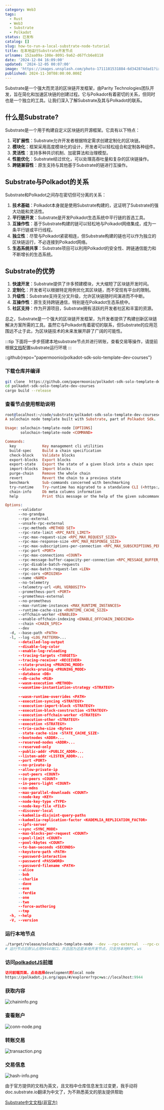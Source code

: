 ```yaml
---
category: Web3
tags:
  - Rust
  - Web3
  - Substrate
  - Polkadot
status: 已发布
catalog: []
slug: how-to-run-a-local-substrate-node-tutorial
title: 在本地运行Substrate开发节点
urlname: 152aa09a-108e-8091-9a62-d67fcb6e8118
date: '2024-12-04 16:09:00'
updated: '2024-12-05 00:07:00'
image: 'https://images.unsplash.com/photo-1711181531884-6d342874dad1?ixlib=rb-4.0.3&q=85&fm=jpg&crop=entropy&cs=srgb'
published: 2024-11-30T08:00:00.000Z
---
```


Substrate是一个强大而灵活的区块链开发框架，由Parity Technologies团队开发，旨在简化和加速区块链的创建过程。它与Polkadot有着密切的关系，但同时也是一个独立的工具。让我们深入了解Substrate及其与Polkadot的联系。


## 什么是Substrate?


Substrate是一个用于构建自定义区块链的开源框架。它具有以下特点：

1. **可扩展性**：Substrate允许开发者根据特定需求创建定制化的区块链。
2. **模块化**：框架采用高度模块化的设计，开发者可以轻松组合和定制各种组件。
3. **灵活性**：支持多种共识机制、加密算法和治理模型。
4. **性能优化**：Substrate经过优化，可以处理高吞吐量和复杂的区块链操作。
5. **跨链兼容性**：原生支持与其他基于Substrate的链进行互操作。

## Substrate与Polkadot的关系


Substrate和Polkadot之间存在密切但可分离的关系：

1. **技术基础**：Polkadot本身就是使用Substrate构建的，这证明了Substrate的强大功能和灵活性。
2. **平行链开发**：Substrate是开发Polkadot生态系统中平行链的首选工具。
3. **互操作性**：基于Substrate构建的链可以轻松地与Polkadot网络集成，成为一条平行链或平行线程。
4. **独立性**：尽管与Polkadot紧密相连，但Substrate构建的链也可以作为独立的区块链运行，不必连接到Polkadot网络。
5. **生态系统共享**：Substrate项目可以利用Polkadot的安全性、跨链通信能力和不断增长的生态系统。

## Substrate的优势

1. **快速开发**：Substrate提供了许多预建模块，大大缩短了区块链开发时间。
2. **定制化**：开发者可以根据特定用例优化其区块链，而不受现有平台的限制。
3. **升级性**：Substrate支持无分叉升级，允许区块链随时间演进而不中断。
4. **互操作性**：原生支持跨链通信，特别是在Polkadot生态系统中。
5. **社区支持**：作为开源项目，Substrate拥有活跃的开发者社区和丰富的资源。

总之，Substrate是一个强大的区块链开发框架，为开发者提供了构建创新区块链解决方案所需的工具。虽然它与Polkadot有着密切的联系，但Substrate的应用范围远不止于此，为区块链技术的未来发展开辟了广阔的可能性。


:::tip
下面将一步步搭建本地substrate节点并进行转账，查看交易等操作，请提前根据[文档](https://substrate-docs.pages.dev/en/install/macos/?mode=light)配置substrate运行环境
:::


::github{repo="papermoonio/polkadot-sdk-solo-template-dev-courses"}


### 下载仓库并编译


```bash
git clone  https://github.com/papermoonio/polkadot-sdk-solo-template-dev-courses 
cd polkadot-sdk-solo-template-dev-courses
cargo build --release
```


### 查看节点使用帮助说明


```prolog
root@localhost:~/code/substrate/polkadot-sdk-solo-template-dev-courses# ./target/release/solochain-template-node -h
A solochain node template built with Substrate, part of Polkadot Sdk.

Usage: solochain-template-node [OPTIONS]
       solochain-template-node <COMMAND>

Commands:
  key            Key management cli utilities
  build-spec     Build a chain specification
  check-block    Validate blocks
  export-blocks  Export blocks
  export-state   Export the state of a given block into a chain spec
  import-blocks  Import blocks
  purge-chain    Remove the whole chain
  revert         Revert the chain to a previous state
  benchmark      Sub-commands concerned with benchmarking
  try-runtime    Try-runtime has migrated to a standalone CLI (<https://github.com/paritytech/try-runtime-cli>). The subcommand exists as a stub and deprecation notice. It will be removed entirely some time after January 2024
  chain-info     Db meta columns information
  help           Print this message or the help of the given subcommand(s)

Options:
      --validator                                                                                Enable validator mode
      --no-grandpa                                                                               Disable GRANDPA
      --rpc-external                                                                             Listen to all RPC interfaces (default: local)
      --unsafe-rpc-external                                                                      Listen to all RPC interfaces
      --rpc-methods <METHOD SET>                                                                 RPC methods to expose. [default: auto] [possible values: auto, safe, unsafe]
      --rpc-rate-limit <RPC_RATE_LIMIT>                                                          RPC rate limiting (calls/minute) for each connection
      --rpc-max-request-size <RPC_MAX_REQUEST_SIZE>                                              Set the maximum RPC request payload size for both HTTP and WS in megabytes [default: 15]
      --rpc-max-response-size <RPC_MAX_RESPONSE_SIZE>                                            Set the maximum RPC response payload size for both HTTP and WS in megabytes [default: 15]
      --rpc-max-subscriptions-per-connection <RPC_MAX_SUBSCRIPTIONS_PER_CONNECTION>              Set the maximum concurrent subscriptions per connection [default: 1024]
      --rpc-port <PORT>                                                                          Specify JSON-RPC server TCP port
      --rpc-max-connections <COUNT>                                                              Maximum number of RPC server connections [default: 100]
      --rpc-message-buffer-capacity-per-connection <RPC_MESSAGE_BUFFER_CAPACITY_PER_CONNECTION>  The number of messages the RPC server is allowed to keep in memory [default: 64]
      --rpc-disable-batch-requests                                                               Disable RPC batch requests
      --rpc-max-batch-request-len <LEN>                                                          Limit the max length per RPC batch request
      --rpc-cors <ORIGINS>                                                                       Specify browser *origins* allowed to access the HTTP & WS RPC servers
      --name <NAME>                                                                              The human-readable name for this node
      --no-telemetry                                                                             Disable connecting to the Substrate telemetry server
      --telemetry-url <URL VERBOSITY>                                                            The URL of the telemetry server to connect to
      --prometheus-port <PORT>                                                                   Specify Prometheus exporter TCP Port
      --prometheus-external                                                                      Expose Prometheus exporter on all interfaces
      --no-prometheus                                                                            Do not expose a Prometheus exporter endpoint
      --max-runtime-instances <MAX_RUNTIME_INSTANCES>                                            The size of the instances cache for each runtime [max: 32] [default: 8]
      --runtime-cache-size <RUNTIME_CACHE_SIZE>                                                  Maximum number of different runtimes that can be cached [default: 2]
      --offchain-worker <ENABLED>                                                                Execute offchain workers on every block [default: when-authority] [possible values: always, never, when-authority]
      --enable-offchain-indexing <ENABLE_OFFCHAIN_INDEXING>                                      Enable offchain indexing API [default: false] [possible values: true, false]
      --chain <CHAIN_SPEC>                                                                       Specify the chain specification
      --dev                                                                                      Specify the development chain
  -d, --base-path <PATH>                                                                         Specify custom base path
  -l, --log <LOG_PATTERN>...                                                                     Sets a custom logging filter (syntax: `<target>=<level>`)
      --detailed-log-output                                                                      Enable detailed log output
      --disable-log-color                                                                        Disable log color output
      --enable-log-reloading                                                                     Enable feature to dynamically update and reload the log filter
      --tracing-targets <TARGETS>                                                                Sets a custom profiling filter
      --tracing-receiver <RECEIVER>                                                              Receiver to process tracing messages [default: log] [possible values: log]
      --state-pruning <PRUNING_MODE>                                                             Specify the state pruning mode
      --blocks-pruning <PRUNING_MODE>                                                            Specify the blocks pruning mode [default: archive-canonical]
      --database <DB>                                                                            Select database backend to use [possible values: rocksdb, paritydb, auto, paritydb-experimental]
      --db-cache <MiB>                                                                           Limit the memory the database cache can use
      --wasm-execution <METHOD>                                                                  Method for executing Wasm runtime code [default: compiled] [possible values: interpreted-i-know-what-i-do, compiled]
      --wasmtime-instantiation-strategy <STRATEGY>                                               The WASM instantiation method to use [default: pooling-copy-on-write] [possible values: pooling-copy-on-write, recreate-instance-copy-on-write, pooling,
                                                                                                 recreate-instance]
      --wasm-runtime-overrides <PATH>                                                            Specify the path where local WASM runtimes are stored
      --execution-syncing <STRATEGY>                                                             Runtime execution strategy for importing blocks during initial sync [possible values: native, wasm, both, native-else-wasm]
      --execution-import-block <STRATEGY>                                                        Runtime execution strategy for general block import (including locally authored blocks) [possible values: native, wasm, both, native-else-wasm]
      --execution-block-construction <STRATEGY>                                                  Runtime execution strategy for constructing blocks [possible values: native, wasm, both, native-else-wasm]
      --execution-offchain-worker <STRATEGY>                                                     Runtime execution strategy for offchain workers [possible values: native, wasm, both, native-else-wasm]
      --execution-other <STRATEGY>                                                               Runtime execution strategy when not syncing, importing or constructing blocks [possible values: native, wasm, both, native-else-wasm]
      --execution <STRATEGY>                                                                     The execution strategy that should be used by all execution contexts [possible values: native, wasm, both, native-else-wasm]
      --trie-cache-size <Bytes>                                                                  Specify the state cache size [default: 67108864]
      --state-cache-size <STATE_CACHE_SIZE>                                                      DEPRECATED: switch to `--trie-cache-size`
      --bootnodes <ADDR>...                                                                      Specify a list of bootnodes
      --reserved-nodes <ADDR>...                                                                 Specify a list of reserved node addresses
      --reserved-only                                                                            Whether to only synchronize the chain with reserved nodes
      --public-addr <PUBLIC_ADDR>...                                                             Public address that other nodes will use to connect to this node
      --listen-addr <LISTEN_ADDR>...                                                             Listen on this multiaddress
      --port <PORT>                                                                              Specify p2p protocol TCP port
      --no-private-ip                                                                            Always forbid connecting to private IPv4/IPv6 addresses
      --allow-private-ip                                                                         Always accept connecting to private IPv4/IPv6 addresses
      --out-peers <COUNT>                                                                        Number of outgoing connections we're trying to maintain [default: 8]
      --in-peers <COUNT>                                                                         Maximum number of inbound full nodes peers [default: 32]
      --in-peers-light <COUNT>                                                                   Maximum number of inbound light nodes peers [default: 100]
      --no-mdns                                                                                  Disable mDNS discovery (default: true)
      --max-parallel-downloads <COUNT>                                                           Maximum number of peers from which to ask for the same blocks in parallel [default: 5]
      --node-key <KEY>                                                                           Secret key to use for p2p networking
      --node-key-type <TYPE>                                                                     Crypto primitive to use for p2p networking [default: ed25519] [possible values: ed25519]
      --node-key-file <FILE>                                                                     File from which to read the node's secret key to use for p2p networking
      --discover-local                                                                           Enable peer discovery on local networks
      --kademlia-disjoint-query-paths                                                            Require iterative Kademlia DHT queries to use disjoint paths
      --kademlia-replication-factor <KADEMLIA_REPLICATION_FACTOR>                                Kademlia replication factor [default: 20]
      --ipfs-server                                                                              Join the IPFS network and serve transactions over bitswap protocol
      --sync <SYNC_MODE>                                                                         Blockchain syncing mode. [default: full] [possible values: full, fast, fast-unsafe, warp]
      --max-blocks-per-request <COUNT>                                                           Maximum number of blocks per request [default: 64]
      --pool-limit <COUNT>                                                                       Maximum number of transactions in the transaction pool [default: 8192]
      --pool-kbytes <COUNT>                                                                      Maximum number of kilobytes of all transactions stored in the pool [default: 20480]
      --tx-ban-seconds <SECONDS>                                                                 How long a transaction is banned for
      --keystore-path <PATH>                                                                     Specify custom keystore path
      --password-interactive                                                                     Use interactive shell for entering the password used by the keystore
      --password <PASSWORD>                                                                      Password used by the keystore
      --password-filename <PATH>                                                                 File that contains the password used by the keystore
      --alice                                                                                    Shortcut for `--name Alice --validator`
      --bob                                                                                      Shortcut for `--name Bob --validator`
      --charlie                                                                                  Shortcut for `--name Charlie --validator`
      --dave                                                                                     Shortcut for `--name Dave --validator`
      --eve                                                                                      Shortcut for `--name Eve --validator`
      --ferdie                                                                                   Shortcut for `--name Ferdie --validator`
      --one                                                                                      Shortcut for `--name One --validator`
      --two                                                                                      Shortcut for `--name Two --validator`
      --force-authoring                                                                          Enable authoring even when offline
      --tmp                                                                                      Run a temporary node
  -h, --help                                                                                     Print help (see more with '--help')
  -V, --version                                                                                  Print version
```


### 运行本地节点


```bash
./target/release/solochain-template-node --dev --rpc-external  --rpc-cors all
# 运行节点后默认占用9944端口，并且因为这是本地开发节点，只支持本地RPC，ws
```


### 访问[polkadotJS前端](https://polkadot.js.org/apps/#/explorer?rpc=ws://localhost:9944)


```prolog
访问前端页面，点击选择development的local node
https://polkadot.js.org/apps/#/explorer?rpc=ws://localhost:9944
```


### 获取内容


![chaininfo.png](https://prod-files-secure.s3.us-west-2.amazonaws.com/5d24fe63-e567-4804-86f9-9fdc62e13082/89be5adf-5619-4306-be75-45b425e3c446/chaininfo.png?X-Amz-Algorithm=AWS4-HMAC-SHA256&X-Amz-Content-Sha256=UNSIGNED-PAYLOAD&X-Amz-Credential=ASIAZI2LB4665SM5QUT4%2F20250319%2Fus-west-2%2Fs3%2Faws4_request&X-Amz-Date=20250319T053736Z&X-Amz-Expires=3600&X-Amz-Security-Token=IQoJb3JpZ2luX2VjEBQaCXVzLXdlc3QtMiJHMEUCIQCvOcID6dvWTOPMZaiKAlg%2FF8avF8pPAnS7v8jGUhKp7AIgIceVXF8Ub8KvISdn%2BQay%2BkaXwuRVrg7GetS7AkqKbCkq%2FwMIbRAAGgw2Mzc0MjMxODM4MDUiDOz8cEvDTgrTB2cDJCrcAxGUDIETVOySodLDoWRwR0kDJK7CR0Gn%2B92F8euCNHj%2F9fMVxE9wjMJMOA9tivzWA9il99%2FAIlngJbJ1DaJxRA5%2FNbG4a9lqmDaQHeFp9HEEKP4dGosSqrBLrCvzerW6DstXE5z%2BJxfAREekLCaC%2BjUhUvHfbIjKrxtaI0fL73poRfFeX5LZkM4YwUFk%2Bdb3IK3xydH4Mu21IYMevD1HNc5bUkOvfTLzKcXXTipmD5h%2B3eRz%2Bd%2BwhcjkJPld%2BDcUTAjcxttzjp23jBgu%2Bg5%2BYk04gy7SBma4iP237QU3PJ3%2BDinAYgGRcXyiNKVYPMi6iEJCAGrJiXrhfKChryih9sPymSotm9%2BJ%2FkZVn5etMswC8wshxOYRUO7p%2Fyn5OzAP4TO3X4QBSyko6jCLhfXAS0A3saVghEuUY35k5AVngmsXZUDxyP5vsIc2JonQ1ys78WEUSvzik9R8i6Odgx16z%2Fr%2B1clkZfrxYyW6PhDBgS8hnaiuvPn%2BWxxpVm3Pm08O0t%2BmR3t8tqHDv%2FdduYzi6BrzqZF%2FQoHG8v0AuHzEk76N1UdF29htBa7REwlsef6FG2c9i0zwSFJRta96BgbiQv0lbiBRpKQflNYKEkcwFWmd%2FVwyY5GFts2ZOctaMMP96L4GOqUB2Q0Ou7zhTq3ilskQrOZzM3Rv%2B2T97yDcd45D2aUAg5vICAh4UfK3Vs8ax%2BBJIP3Ux%2B365fDh7pAFbkM5%2F6teUG8ahCbdWOP3z%2FYqDTqI%2FJTGjz5fgYzUc9EjCaHoyCL1udRNU6IvNZ0WFmh%2BMqoUpPpwUMDvXGk%2FXhPSufkyADErxAPdMgma38XqJ8zmk%2BbhlY1xUXZrOgSWwXJeURkrvbEx4olj&X-Amz-Signature=07468cdc18ab01844af2a964fc111d7e6bdde28f2bc3dcd72df9ed0ef54ae588&X-Amz-SignedHeaders=host&x-id=GetObject)


### 查看账户


![conn-node.png](https://prod-files-secure.s3.us-west-2.amazonaws.com/5d24fe63-e567-4804-86f9-9fdc62e13082/05964f92-c6d8-42d1-b4a1-b3a852295683/conn-node.png?X-Amz-Algorithm=AWS4-HMAC-SHA256&X-Amz-Content-Sha256=UNSIGNED-PAYLOAD&X-Amz-Credential=ASIAZI2LB4665SM5QUT4%2F20250319%2Fus-west-2%2Fs3%2Faws4_request&X-Amz-Date=20250319T053736Z&X-Amz-Expires=3600&X-Amz-Security-Token=IQoJb3JpZ2luX2VjEBQaCXVzLXdlc3QtMiJHMEUCIQCvOcID6dvWTOPMZaiKAlg%2FF8avF8pPAnS7v8jGUhKp7AIgIceVXF8Ub8KvISdn%2BQay%2BkaXwuRVrg7GetS7AkqKbCkq%2FwMIbRAAGgw2Mzc0MjMxODM4MDUiDOz8cEvDTgrTB2cDJCrcAxGUDIETVOySodLDoWRwR0kDJK7CR0Gn%2B92F8euCNHj%2F9fMVxE9wjMJMOA9tivzWA9il99%2FAIlngJbJ1DaJxRA5%2FNbG4a9lqmDaQHeFp9HEEKP4dGosSqrBLrCvzerW6DstXE5z%2BJxfAREekLCaC%2BjUhUvHfbIjKrxtaI0fL73poRfFeX5LZkM4YwUFk%2Bdb3IK3xydH4Mu21IYMevD1HNc5bUkOvfTLzKcXXTipmD5h%2B3eRz%2Bd%2BwhcjkJPld%2BDcUTAjcxttzjp23jBgu%2Bg5%2BYk04gy7SBma4iP237QU3PJ3%2BDinAYgGRcXyiNKVYPMi6iEJCAGrJiXrhfKChryih9sPymSotm9%2BJ%2FkZVn5etMswC8wshxOYRUO7p%2Fyn5OzAP4TO3X4QBSyko6jCLhfXAS0A3saVghEuUY35k5AVngmsXZUDxyP5vsIc2JonQ1ys78WEUSvzik9R8i6Odgx16z%2Fr%2B1clkZfrxYyW6PhDBgS8hnaiuvPn%2BWxxpVm3Pm08O0t%2BmR3t8tqHDv%2FdduYzi6BrzqZF%2FQoHG8v0AuHzEk76N1UdF29htBa7REwlsef6FG2c9i0zwSFJRta96BgbiQv0lbiBRpKQflNYKEkcwFWmd%2FVwyY5GFts2ZOctaMMP96L4GOqUB2Q0Ou7zhTq3ilskQrOZzM3Rv%2B2T97yDcd45D2aUAg5vICAh4UfK3Vs8ax%2BBJIP3Ux%2B365fDh7pAFbkM5%2F6teUG8ahCbdWOP3z%2FYqDTqI%2FJTGjz5fgYzUc9EjCaHoyCL1udRNU6IvNZ0WFmh%2BMqoUpPpwUMDvXGk%2FXhPSufkyADErxAPdMgma38XqJ8zmk%2BbhlY1xUXZrOgSWwXJeURkrvbEx4olj&X-Amz-Signature=b560585a7e357ac14f2318b98c2285c2452531d0831cc52cea54ae69f55813e3&X-Amz-SignedHeaders=host&x-id=GetObject)


### 转账交易


![transaction.png](https://prod-files-secure.s3.us-west-2.amazonaws.com/5d24fe63-e567-4804-86f9-9fdc62e13082/65593d3b-9b56-4fbe-a383-1447c903127f/transaction.png?X-Amz-Algorithm=AWS4-HMAC-SHA256&X-Amz-Content-Sha256=UNSIGNED-PAYLOAD&X-Amz-Credential=ASIAZI2LB4665SM5QUT4%2F20250319%2Fus-west-2%2Fs3%2Faws4_request&X-Amz-Date=20250319T053736Z&X-Amz-Expires=3600&X-Amz-Security-Token=IQoJb3JpZ2luX2VjEBQaCXVzLXdlc3QtMiJHMEUCIQCvOcID6dvWTOPMZaiKAlg%2FF8avF8pPAnS7v8jGUhKp7AIgIceVXF8Ub8KvISdn%2BQay%2BkaXwuRVrg7GetS7AkqKbCkq%2FwMIbRAAGgw2Mzc0MjMxODM4MDUiDOz8cEvDTgrTB2cDJCrcAxGUDIETVOySodLDoWRwR0kDJK7CR0Gn%2B92F8euCNHj%2F9fMVxE9wjMJMOA9tivzWA9il99%2FAIlngJbJ1DaJxRA5%2FNbG4a9lqmDaQHeFp9HEEKP4dGosSqrBLrCvzerW6DstXE5z%2BJxfAREekLCaC%2BjUhUvHfbIjKrxtaI0fL73poRfFeX5LZkM4YwUFk%2Bdb3IK3xydH4Mu21IYMevD1HNc5bUkOvfTLzKcXXTipmD5h%2B3eRz%2Bd%2BwhcjkJPld%2BDcUTAjcxttzjp23jBgu%2Bg5%2BYk04gy7SBma4iP237QU3PJ3%2BDinAYgGRcXyiNKVYPMi6iEJCAGrJiXrhfKChryih9sPymSotm9%2BJ%2FkZVn5etMswC8wshxOYRUO7p%2Fyn5OzAP4TO3X4QBSyko6jCLhfXAS0A3saVghEuUY35k5AVngmsXZUDxyP5vsIc2JonQ1ys78WEUSvzik9R8i6Odgx16z%2Fr%2B1clkZfrxYyW6PhDBgS8hnaiuvPn%2BWxxpVm3Pm08O0t%2BmR3t8tqHDv%2FdduYzi6BrzqZF%2FQoHG8v0AuHzEk76N1UdF29htBa7REwlsef6FG2c9i0zwSFJRta96BgbiQv0lbiBRpKQflNYKEkcwFWmd%2FVwyY5GFts2ZOctaMMP96L4GOqUB2Q0Ou7zhTq3ilskQrOZzM3Rv%2B2T97yDcd45D2aUAg5vICAh4UfK3Vs8ax%2BBJIP3Ux%2B365fDh7pAFbkM5%2F6teUG8ahCbdWOP3z%2FYqDTqI%2FJTGjz5fgYzUc9EjCaHoyCL1udRNU6IvNZ0WFmh%2BMqoUpPpwUMDvXGk%2FXhPSufkyADErxAPdMgma38XqJ8zmk%2BbhlY1xUXZrOgSWwXJeURkrvbEx4olj&X-Amz-Signature=c2ae5d67c45b76fce9d58c8db6c4dfc99f3c069849d97beb3c42e1424f8619a8&X-Amz-SignedHeaders=host&x-id=GetObject)


### 交易信息


![hash-info.png](https://prod-files-secure.s3.us-west-2.amazonaws.com/5d24fe63-e567-4804-86f9-9fdc62e13082/7b9b0ba8-edf2-4998-9e9d-9cde7a64aa23/hash-info.png?X-Amz-Algorithm=AWS4-HMAC-SHA256&X-Amz-Content-Sha256=UNSIGNED-PAYLOAD&X-Amz-Credential=ASIAZI2LB4665SM5QUT4%2F20250319%2Fus-west-2%2Fs3%2Faws4_request&X-Amz-Date=20250319T053736Z&X-Amz-Expires=3600&X-Amz-Security-Token=IQoJb3JpZ2luX2VjEBQaCXVzLXdlc3QtMiJHMEUCIQCvOcID6dvWTOPMZaiKAlg%2FF8avF8pPAnS7v8jGUhKp7AIgIceVXF8Ub8KvISdn%2BQay%2BkaXwuRVrg7GetS7AkqKbCkq%2FwMIbRAAGgw2Mzc0MjMxODM4MDUiDOz8cEvDTgrTB2cDJCrcAxGUDIETVOySodLDoWRwR0kDJK7CR0Gn%2B92F8euCNHj%2F9fMVxE9wjMJMOA9tivzWA9il99%2FAIlngJbJ1DaJxRA5%2FNbG4a9lqmDaQHeFp9HEEKP4dGosSqrBLrCvzerW6DstXE5z%2BJxfAREekLCaC%2BjUhUvHfbIjKrxtaI0fL73poRfFeX5LZkM4YwUFk%2Bdb3IK3xydH4Mu21IYMevD1HNc5bUkOvfTLzKcXXTipmD5h%2B3eRz%2Bd%2BwhcjkJPld%2BDcUTAjcxttzjp23jBgu%2Bg5%2BYk04gy7SBma4iP237QU3PJ3%2BDinAYgGRcXyiNKVYPMi6iEJCAGrJiXrhfKChryih9sPymSotm9%2BJ%2FkZVn5etMswC8wshxOYRUO7p%2Fyn5OzAP4TO3X4QBSyko6jCLhfXAS0A3saVghEuUY35k5AVngmsXZUDxyP5vsIc2JonQ1ys78WEUSvzik9R8i6Odgx16z%2Fr%2B1clkZfrxYyW6PhDBgS8hnaiuvPn%2BWxxpVm3Pm08O0t%2BmR3t8tqHDv%2FdduYzi6BrzqZF%2FQoHG8v0AuHzEk76N1UdF29htBa7REwlsef6FG2c9i0zwSFJRta96BgbiQv0lbiBRpKQflNYKEkcwFWmd%2FVwyY5GFts2ZOctaMMP96L4GOqUB2Q0Ou7zhTq3ilskQrOZzM3Rv%2B2T97yDcd45D2aUAg5vICAh4UfK3Vs8ax%2BBJIP3Ux%2B365fDh7pAFbkM5%2F6teUG8ahCbdWOP3z%2FYqDTqI%2FJTGjz5fgYzUc9EjCaHoyCL1udRNU6IvNZ0WFmh%2BMqoUpPpwUMDvXGk%2FXhPSufkyADErxAPdMgma38XqJ8zmk%2BbhlY1xUXZrOgSWwXJeURkrvbEx4olj&X-Amz-Signature=24c77870c3c801b79d2e533d362f869018bd000b618c2c9e87db7fb066410c1d&X-Amz-SignedHeaders=host&x-id=GetObject)


由于官方提供的文档为英文，且文档中仓库信息发生过变更，我手动将doc.substrate.io翻译为中文了，为不熟悉英文的朋友提供帮助


[ Substrate中文文档(非官方)](https://substrate-docs.pages.dev/en/tutorials/build-a-blockchain/?mode=light)

